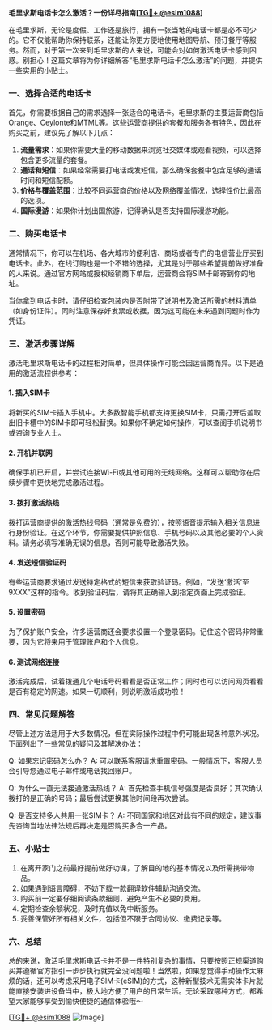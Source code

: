 **毛里求斯电话卡怎么激活？一份详尽指南[[TG💪+ @esim1088](https://t.me/s/esim1088)]**

在毛里求斯，无论是度假、工作还是旅行，拥有一张当地的电话卡都是必不可少的。它不仅能帮助你保持联系，还能让你更方便地使用地图导航、预订餐厅等服务。然而，对于第一次来到毛里求斯的人来说，可能会对如何激活电话卡感到困惑。别担心！这篇文章将为你详细解答“毛里求斯电话卡怎么激活”的问题，并提供一些实用的小贴士。

### 一、选择合适的电话卡

首先，你需要根据自己的需求选择一张适合的电话卡。毛里求斯的主要运营商包括Orange、Ceylonte和MTML等。这些运营商提供的套餐和服务各有特色，因此在购买之前，建议先了解以下几点：

1. **流量需求**：如果你需要大量的移动数据来浏览社交媒体或观看视频，可以选择包含更多流量的套餐。
2. **通话和短信**：如果经常需要打电话或发短信，那么确保套餐中包含足够的通话时间和短信配额。
3. **价格与覆盖范围**：比较不同运营商的价格以及网络覆盖情况，选择性价比最高的选项。
4. **国际漫游**：如果你计划出国旅游，记得确认是否支持国际漫游功能。

### 二、购买电话卡

通常情况下，你可以在机场、各大城市的便利店、商场或者专门的电信营业厅买到电话卡。此外，在线订购也是一个不错的选择，尤其是对于那些希望提前做好准备的人来说。通过官方网站或授权经销商下单后，运营商会将SIM卡邮寄到你的地址。

当你拿到电话卡时，请仔细检查包装内是否附带了说明书及激活所需的材料清单（如身份证件）。同时注意保存好发票或收据，因为这可能在未来遇到问题时作为凭证。

### 三、激活步骤详解

激活毛里求斯电话卡的过程相对简单，但具体操作可能会因运营商而异。以下是通用的激活流程供参考：

#### 1. 插入SIM卡

将新买的SIM卡插入手机中。大多数智能手机都支持更换SIM卡，只需打开后盖取出旧卡槽中的SIM卡即可轻松替换。如果你不确定如何操作，可以查阅手机说明书或咨询专业人士。

#### 2. 开机并联网

确保手机已开启，并尝试连接Wi-Fi或其他可用的无线网络。这样可以帮助你在后续步骤中更快地完成激活过程。

#### 3. 拨打激活热线

拨打运营商提供的激活热线号码（通常是免费的），按照语音提示输入相关信息进行身份验证。在这个环节，你需要提供护照信息、手机号码以及其他必要的个人资料。请务必填写准确无误的信息，否则可能导致激活失败。

#### 4. 发送短信验证码

有些运营商要求通过发送特定格式的短信来获取验证码。例如，“发送‘激活’至9XXX”这样的指令。收到验证码后，请将其正确输入到指定页面上完成验证。

#### 5. 设置密码

为了保护账户安全，许多运营商还会要求设置一个登录密码。记住这个密码非常重要，因为它将来用于管理账户和个人信息。

#### 6. 测试网络连接

激活完成后，试着拨通几个电话号码看看是否正常工作；同时也可以访问网页看看是否有稳定的网速。如果一切顺利，则说明激活成功啦！

### 四、常见问题解答

尽管上述方法适用于大多数情况，但在实际操作过程中仍可能出现各种意外状况。下面列出了一些常见的疑问及其解决办法：

Q: 如果忘记密码怎么办？
A: 可以联系客服请求重置密码。一般情况下，客服人员会引导您通过电子邮件或电话找回账户。

Q: 为什么一直无法接通激活热线？
A: 首先检查手机信号强度是否良好；其次确认拨打的是正确的号码；最后尝试更换其他时间段再次尝试。

Q: 是否支持多人共用一张SIM卡？
A: 不同国家和地区对此有不同的规定，建议事先咨询当地法律法规后再决定是否购买多合一产品。

### 五、小贴士

1. 在离开家门之前最好提前做好功课，了解目的地的基本情况以及所需携带物品。
2. 如果遇到语言障碍，不妨下载一款翻译软件辅助沟通交流。
3. 购买前一定要仔细阅读条款细则，避免产生不必要的费用。
4. 定期检查余额状况，及时充值以免中断服务。
5. 妥善保管好所有相关文件，包括但不限于合同协议、缴费记录等。

### 六、总结

总的来说，激活毛里求斯电话卡并不是一件特别复杂的事情，只要按照正规渠道购买并遵循官方指引一步步执行就完全没问题啦！当然啦，如果您觉得手动操作太麻烦的话，还可以考虑采用电子SIM卡(eSIM)的方式，这种新型技术无需实体卡片就能直接安装进设备当中，极大地方便了用户的日常生活。无论采取哪种方式，都希望大家能够享受到愉快便捷的通信体验哦～

[[TG💪+ @esim1088](https://t.me/s/esim1088) ![Image](https://i.postimg.cc/4NQfJmqS/Snipaste-2025-05-13-00-14-12.png)]